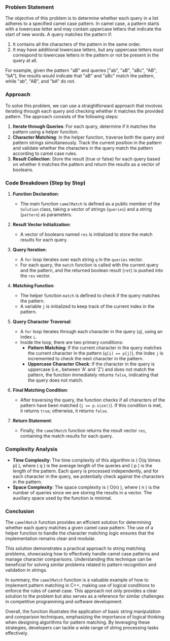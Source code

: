 
### Problem Statement
The objective of this problem is to determine whether each query in a list adheres to a specified camel case pattern. In camel case, a pattern starts with a lowercase letter and may contain uppercase letters that indicate the start of new words. A query matches the pattern if:
1. It contains all the characters of the pattern in the same order.
2. It may have additional lowercase letters, but any uppercase letters must correspond to lowercase letters in the pattern or not be present in the query at all.

For example, given the pattern "aB" and queries ["ab", "aB", "aBc", "AB", "bA"], the results would indicate that "aB" and "aBc" match the pattern, while "ab", "AB", and "bA" do not.

### Approach
To solve this problem, we can use a straightforward approach that involves iterating through each query and checking whether it matches the provided pattern. The approach consists of the following steps:
1. **Iterate through Queries**: For each query, determine if it matches the pattern using a helper function.
2. **Character Matching**: In the helper function, traverse both the query and pattern strings simultaneously. Track the current position in the pattern and validate whether the characters in the query match the pattern according to camel case rules.
3. **Result Collection**: Store the result (true or false) for each query based on whether it matches the pattern and return the results as a vector of booleans.

### Code Breakdown (Step by Step)

1. **Function Declaration**:
   - The main function `camelMatch` is defined as a public member of the `Solution` class, taking a vector of strings (`queries`) and a string (`pattern`) as parameters.

2. **Result Vector Initialization**:
   - A vector of booleans named `res` is initialized to store the match results for each query.

3. **Query Iteration**:
   - A `for` loop iterates over each string `q` in the `queries` vector.
   - For each query, the `match` function is called with the current query and the pattern, and the returned boolean result (`ret`) is pushed into the `res` vector.

4. **Matching Function**:
   - The helper function `match` is defined to check if the query matches the pattern.
   - A variable `j` is initialized to keep track of the current index in the pattern.

5. **Query Character Traversal**:
   - A `for` loop iterates through each character in the query (`q`), using an index `i`.
   - Inside the loop, there are two primary conditions:
     - **Pattern Matching**: If the current character in the query matches the current character in the pattern (`q[i] == p[j]`), the index `j` is incremented to check the next character in the pattern.
     - **Uppercase Character Check**: If the character in the query is uppercase (i.e., between 'A' and 'Z') and does not match the pattern, the function immediately returns `false`, indicating that the query does not match.

6. **Final Matching Condition**:
   - After traversing the query, the function checks if all characters of the pattern have been matched (`j == p.size()`). If this condition is met, it returns `true`; otherwise, it returns `false`.

7. **Return Statement**:
   - Finally, the `camelMatch` function returns the result vector `res`, containing the match results for each query.

### Complexity Analysis
- **Time Complexity**: The time complexity of this algorithm is \( O(q \times p) \), where \( q \) is the average length of the queries and \( p \) is the length of the pattern. Each query is processed independently, and for each character in the query, we potentially check against the characters in the pattern.
- **Space Complexity**: The space complexity is \( O(n) \), where \( n \) is the number of queries since we are storing the results in a vector. The auxiliary space used by the function is minimal.

### Conclusion
The `camelMatch` function provides an efficient solution for determining whether each query matches a given camel case pattern. The use of a helper function to handle the character matching logic ensures that the implementation remains clear and modular.

This solution demonstrates a practical approach to string matching problems, showcasing how to effectively handle camel case patterns and manage character comparisons. Understanding this technique can be beneficial for solving similar problems related to pattern recognition and validation in strings.

In summary, the `camelMatch` function is a valuable example of how to implement pattern matching in C++, making use of logical conditions to enforce the rules of camel case. This approach not only provides a clear solution to the problem but also serves as a reference for similar challenges in competitive programming and software development.

Overall, the function illustrates the application of basic string manipulation and comparison techniques, emphasizing the importance of logical thinking when designing algorithms for pattern matching. By leveraging these strategies, developers can tackle a wide range of string processing tasks effectively.
